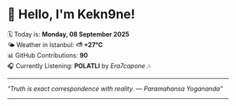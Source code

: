 # 👋 Hello, I'm Kekn9ne!

🗓️ Today is: **Monday, 08 September 2025**  
🌤️ Weather in Istanbul: **⛅️  +27°C**  
📊 GitHub Contributions: **90**  
🎧 Currently Listening: **POLATLI** by *Era7capone* 🎶

---

_"Truth is exact correspondence with reality.  — *Paramahansa Yogananda*"_

---
